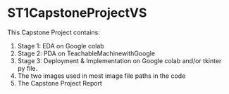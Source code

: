 # ST1CapstoneProjectVS

This Capstone Project contains:
1. Stage 1: EDA on Google colab 
2. Stage 2: PDA on TeachableMachinewithGoogle
3. Stage 3: Deployment & Implementation on Google colab and/or tkinter py file.
4. The two images used in most image file paths in the code
5. The Capstone Project Report
